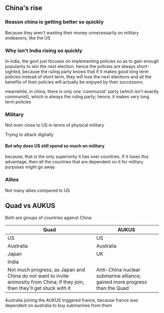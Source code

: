 ## China's rise

### Reason china is getting better so quickly

Because they aren't wasting their money unnecessarily on military endeavors, like the US

### Why isn't India rising so quickly

In india, the govt just focuses on implementing policies so as to gain enough popularity to win the next election. hence the policies are always short-sighted, because the ruling party knows that if it makes good long term policies instead of short term, they will lose the next elections and all the benefits of their policies will actually be enjoyed by their successors.

meanwhile, in china, there is only one 'communist' party (which isn't exactly communist), which is always the ruling party; hence, it makes very long term policies

### Military

Not even close to US in terms of physical military

Trying to attack digitally

#### But why does US still spend so much on military

because, that is the only superiority it has over countries. If it loses this advantage, then all the countries that are dependent on it for military purposes might go away

### Allies

Not many allies compared to US

## Quad vs AUKUS

Both are groups of countries against China

| Quad                                                         | AUKUS                                                        |
| ------------------------------------------------------------ | ------------------------------------------------------------ |
| US                                                           | US                                                           |
| Australia                                                    | Australia                                                    |
| Japan                                                        | UK                                                           |
| India                                                        |                                                              |
| Not much progress, as Japan and China do not want to invite animosity from China; if they join, then they'll get stuck with it | Anti-China nuclear submarine alliance; gained more progress than the Quad |

Australia joining the AUKUS triggered france, because france was dependent on australia to buy submarines from them
